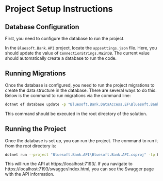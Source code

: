 
# Project Setup Instructions

## Database Configuration

First, you need to configure the database to run the project.

In the `Bluesoft.Bank.API` project, locate the `appsettings.json` file. Here, you should update the value of `ConnectionStrings.MainDB`. The current value should automatically create a database to run the code.

## Running Migrations

Once the database is configured, you need to run the project migrations to create the data structure in the database. There are several ways to do this. Below is the command to run migrations via the command line:

```bash
dotnet ef database update -p "Bluesoft.Bank.DataAccess.EF\Bluesoft.Bank.DataAccess.EF.csproj" -s "Bluesoft.Bank.API\Bluesoft.Bank.API.csproj"
```

This command should be executed in the root directory of the solution.

## Running the Project

Once the database is set up, you can run the project. The command to run it from the root directory is:

```bash
dotnet run --project "Bluesoft.Bank.API\Bluesoft.Bank.API.csproj" -lp https
```

This will run the API at https://localhost:7193/. If you navigate to https://localhost:7193/swagger/index.html, you can see the Swagger page with the API information.